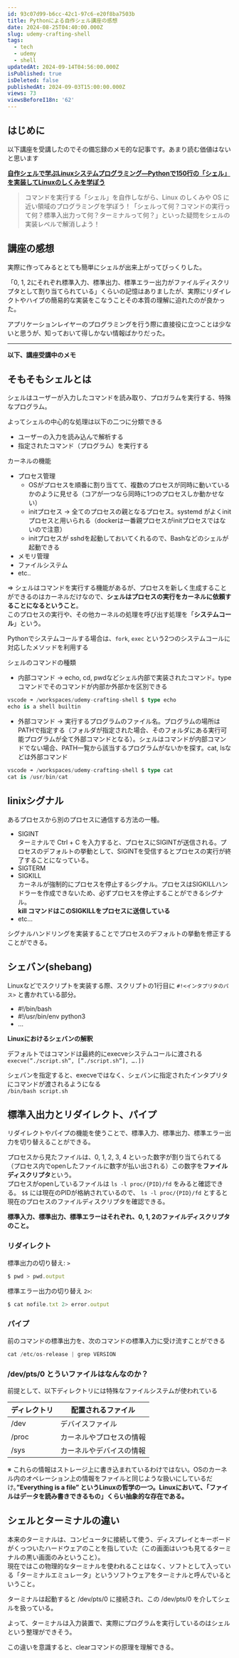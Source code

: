 ```yaml
---
id: 93c07d99-b6cc-42c1-97c6-e20f8ba7503b
title: Pythonによる自作シェル講座の感想
date: 2024-08-25T04:40:00.000Z
slug: udemy-crafting-shell
tags:
  - tech
  - udemy
  - shell
updatedAt: 2024-09-14T04:56:00.000Z
isPublished: true
isDeleted: false
publishedAt: 2024-09-03T15:00:00.000Z
views: 73
viewsBeforeI18n: '62'
---
```


## はじめに  
  
  
以下講座を受講したのでその備忘録のメモ的な記事です。あまり読む価値はないと思います  
  
  
[**自作シェルで学ぶLinuxシステムプログラミング―Pythonで150行の「シェル」を実装してLinuxのしくみを学ぼう**](https://www.udemy.com/course/crafting-shell/)  
  
  
> コマンドを実行する「シェル」を自作しながら、Linux のしくみや OS に近い領域のプログラミングを学ぼう！「シェルって何？コマンドの実行って何？標準入出力って何？ターミナルって何？」といった疑問をシェルの実装レベルで解消しよう！  
  
  
<Bookmark href="https://www.udemy.com/course/crafting-shell" />
  
  
## 講座の感想  
  
  
実際に作ってみるととても簡単にシェルが出来上がってびっくりした。  
  
  
「0, 1, 2にそれぞれ標準入力、標準出力、標準エラー出力がファイルディスクリプタとして割り当てられている」くらいの記憶はありましたが、実際にリダイレクトやハイプの簡易的な実装をこなうことその本質の理解に迫れたのが良かった。  
  
  
アプリケーションレイヤーのプログラミングを行う際に直接役に立つことは少ないと思うが、知っておいて得しかない情報ばかりだった。  
  
  
---  
  
  
**以下、講座受講中のメモ**  
  
  
## そもそもシェルとは  
  
  
シェルはユーザーが入力したコマンドを読み取り、プロガラムを実行する、特殊なプログラム。  
  
  
よってシェルの中心的な処理は以下の二つに分類できる  
  
- ユーザーの入力を読み込んで解析する  
- 指定されたコマンド（プログラム）を実行する  
  
カーネルの機能  
  
- プロセス管理  
	- OSがプロセスを順番に割り当てて、複数のプロセスが同時に動いているかのように見せる（コアが一つなら同時に1つのプロセスしか動かせない）  
	- initプロセス → 全てのプロセスの親となるプロセス。systemd がよくinitプロセスと用いられる（dockerは一番親プロセスがinitプロセスではないので注意）  
	- initプロセスが sshdを起動しておいてくれるので、Bashなどのシェルが起動できる  
- メモリ管理  
- ファイルシステム  
- etc..  
  
⇒ シェルはコマンドを実行する機能があるが、プロセスを新しく生成することができるのはカーネルだけなので、**シェルはプロセスの実行をカーネルに依頼することになるということ**。  
このプロセスの実行や、その他カーネルの処理を呼び出す処理を「**システムコール**」という。  
  
  
Pythonでシステムコールする場合は、`fork`,  `exec` という2つのシステムコールに対応したメソッドを利用する  
  
  
シェルのコマンドの種類  
  
- 内部コマンド → echo, cd, pwdなどシェル内部で実装されたコマンド。typeコマンドでそのコマンドが内部か外部かを区別できる  
  
```typescript  
vscode ➜ /workspaces/udemy-crafting-shell $ type echo  
echo is a shell builtin  
```  
  
- 外部コマンド → 実行するプログラムのファイル名。プログラムの場所はPATHで指定する（フォルダが指定された場合、そのフォルダにある実行可能プログラムが全て外部コマンドとなる）。シェルはコマンドが内部コマンドでない場合、PATH一覧から該当するプログラムがないかを探す。cat, lsなどは外部コマンド  
  
```typescript  
vscode ➜ /workspaces/udemy-crafting-shell $ type cat  
cat is /usr/bin/cat  
```  
  
  
## linixシグナル  
  
  
あるプロセスから別のプロセスに通信する方法の一種。  
  
- SIGINT  
ターミナルで Ctrl + C を入力すると、プロセスにSIGINTが送信される。プロセスのデフォルトの挙動として、SIGINTを受信するとプロセスの実行が終了することになっている。  
- SIGTERM  
- SIGKILL  
カーネルが強制的にプロセスを停止するシグナル。プロセスはSIGKILLハンドラーを作成できないため、必ずプロセスを停止することができるシグナル。  
**kill コマンドはこのSIGKILLをプロセスに送信している**  
- etc…  
  
シグナルハンドリングを実装することでプロセスのデフォルトの挙動を修正することができる。  
  
  
  
## シェバン(shebang)  
  
  
Linuxなどでスクリプトを実装する際、スクリプトの1行目に `#!<インタプリタのパス>` と書かれている部分。  
  
- #!/bin/bash  
- #!/usr/bin/env python3  
- …  
  
**Linuxにおけるシェバンの解釈**  
  
  
デフォルトではコマンドは最終的にexecveシステムコールに渡される  
`execve(”./script.sh”, [”./script.sh”], ….])`   
  
  
シェバンを指定すると、execveではなく、シェバンに指定されたインタプリタにコマンドが渡されるようになる  
`/bin/bash script.sh`   
  
  
## 標準入出力とリダイレクト、パイプ  
  
  
リダイレクトやパイプの機能を使うことで、標準入力、標準出力、標準エラー出力を切り替えることができる。  
  
  
プロセスから見たファイルは、0, 1, 2, 3, 4 といった数字が割り当てられてる（プロセス内でopenしたファイルに数字が払い出される）この数字を**ファイルディスクリプタ**という。  
プロセスがopenしているファイルは `ls -l proc/{PID}/fd` をみると確認できる。 `$$` には現在のPIDが格納されているので、 `ls -l proc/{PID}/fd` とすると現在のプロセスのファイルディスクリプタを確認できる。  
  
  
**標準入力、標準出力、標準エラーはそれぞれ、0, 1, 2のファイルディスクリプタのこと。**  
  
  
### リダイレクト  
  
  
標準出力の切り替え: `>`  
  
  
```typescript  
$ pwd > pwd.output  
```  
  
  
標準エラー出力の切り替え `2>`:   
  
  
```typescript  
$ cat nofile.txt 2> error.output  
```  
  
  
### パイプ  
  
  
前のコマンドの標準出力を、次のコマンドの標準入力に受け流すことができる  
  
  
```typescript  
cat /etc/os-release | grep VERSION  
```  
  
  
### /dev/pts/0 とういファイルはなんなのか？  
  
  
前提として、以下ディレクトリには特殊なファイルシステムが使われている  
  
  
| ディレクトリ | 配置されるファイル    |  
| ------ | ------------ |  
| /dev   | デバイスファイル     |  
| /proc  | カーネルやプロセスの情報 |  
| /sys   | カーネルやデバイスの情報 |  
  
  
※ これらの情報はストレージ上に書き込まれているわけではない。OSのカーネル内のオペレーション上の情報をファイルと同じような扱いにしているだけ。**”Everything is a file” というLinuxの哲学の一つ。Linuxにおいて、「ファイルはデータを読み書きできるもの」くらい抽象的な存在である。**  
  
  
## シェルとターミナルの違い  
  
  
本来のターミナルは、コンピュータに接続して使う、ディスプレイとキーボードがくっついたハードウェアのことを指していた（この画面はいつも見てるターミナルの黒い画面のみということ）。  
現在ではこの物理的なターミナルを使われることはなく、ソフトとして入っている「ターミナルエミュレータ」というソフトウェアをターミナルと呼んでいるということ。  
  
  
ターミナルは起動すると /dev/pts/0 に接続され、この /dev/pts/0 を介してシェルを扱っている。  
  
  
よって、ターミナルは入力装置で、実際にプログラムを実行しているのはシェルという整理ができそう。  
  
  
この違いを意識すると、clearコマンドの原理を理解できる。  
  
